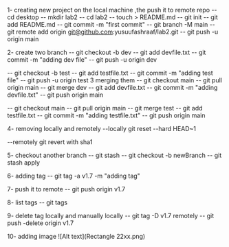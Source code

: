 1- creating new project on the local machine ,the push it to remote repo
-- cd desktop 
-- mkdir lab2 
-- cd lab2
-- touch > README.md
-- git init
-- git add README.md
-- git commit -m "first commit"
-- git branch -M main
-- git remote add origin git@github.com:yusuufashraaf/lab2.git
-- git push -u origin main

2- create two branch 
 -- git checkout -b dev 
 -- git add devfile.txt
 -- git commit -m "adding dev file"
 -- git push -u origin dev
 
  -- git checkout -b test 
 -- git add testfile.txt
 -- git commit -m "adding test file"
 -- git push -u origin test
3 merging them
-- git checkout main
-- git pull origin main
-- git merge dev
-- git add devfile.txt
-- git commit -m "adding devfile.txt"
-- git push origin main

-- git checkout main
-- git pull origin main
-- git merge test
-- git add testfile.txt
-- git commit -m "adding testfile.txt"
-- git push origin main

4- removing locally and remotely
--locally 
git reset --hard HEAD~1

--remotely
git revert with sha1

5- checkout another branch
-- git stash 
-- git checkout -b newBranch
-- git stash apply

6- adding tag
-- git tag -a v1.7 -m "adding tag"

7- push it to remote
-- git push origin v1.7

8- list tags
-- git tags

9- delete tag locally and manually
locally
-- git tag -D v1.7
remotely
-- git push -delete origin v1.7

10- adding image
![Alt text](Rectangle 22xx.png)
